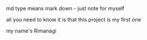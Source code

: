 md type means mark down - just note for myself

all you need to know it is that this project is my first one

my name's Rimanagi